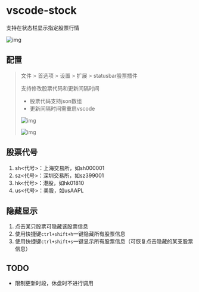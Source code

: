 # vscode-stock

支持在状态栏显示指定股票行情

![img](https://raw.sevencdn.com/lwch/vscode-stock/master/imgs/statusbar.png)

## 配置

> 文件 > 首选项 > 设置 > 扩展 > statusbar股票插件
>
> 支持修改股票代码和更新间隔时间
>   * 股票代码支持json数组
>   * 更新间隔时间需重启vscode
>
> ![img](https://raw.sevencdn.com/lwch/vscode-stock/master/imgs/config.png)
>
> ![img](https://raw.sevencdn.com/lwch/vscode-stock/master/imgs/config-code.png)

## 股票代号

1. sh<代号>：上海交易所，如sh000001
2. sz<代号>：深圳交易所，如sz399001
3. hk<代号>：港股，如hk01810
4. us<代号>：美股，如usAAPL

## 隐藏显示

1. 点击某只股票可隐藏该股票信息
2. 使用快捷键`ctrl+shift+h`一键隐藏所有股票信息
3. 使用快捷键`ctrl+shift+s`一键显示所有股票信息（可恢复点击隐藏的某支股票信息）

## TODO

- 限制更新时段，休盘时不进行调用